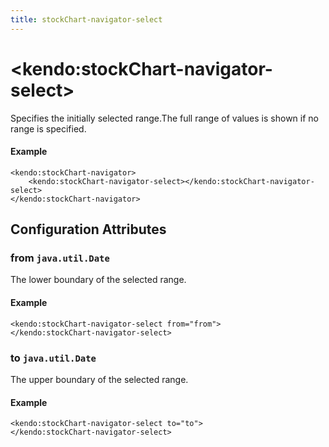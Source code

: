 ```yaml
---
title: stockChart-navigator-select
---
```


# \<kendo:stockChart-navigator-select\>

Specifies the initially selected range.The full range of values is shown if no range is specified.

#### Example
    <kendo:stockChart-navigator>
        <kendo:stockChart-navigator-select></kendo:stockChart-navigator-select>
    </kendo:stockChart-navigator>

## Configuration Attributes

### from `java.util.Date`

The lower boundary of the selected range.

#### Example
    <kendo:stockChart-navigator-select from="from">
    </kendo:stockChart-navigator-select>

### to `java.util.Date`

The upper boundary of the selected range.

#### Example
    <kendo:stockChart-navigator-select to="to">
    </kendo:stockChart-navigator-select>

